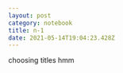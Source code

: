 ```yaml
---
layout: post
category: notebook
title: n-1
date: 2021-05-14T19:04:23.428Z
---
```

choosing titles hmm